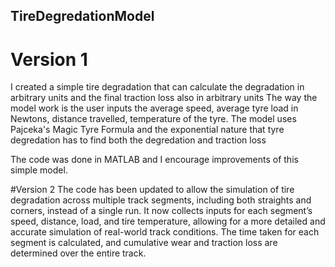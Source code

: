 ## TireDegredationModel
# Version 1
I created a simple tire degradation that can calculate the degradation in arbitrary units and the final traction loss also in arbitrary units
The way the model work is the user inputs the average speed, average tyre load in Newtons, distance travelled, temperature of the tyre. The model uses Pajceka's Magic Tyre Formula and the exponential nature that tyre degredation has to find both the degredation and traction loss

The code was done in MATLAB and I encourage improvements of this simple model. 

#Version 2
The code has been updated to allow the simulation of tire degradation across multiple track segments, including both straights and corners, instead of a single run. It now collects inputs for each segment’s speed, distance, load, and tire temperature, allowing for a more detailed and accurate simulation of real-world track conditions. The time taken for each segment is calculated, and cumulative wear and traction loss are determined over the entire track.

